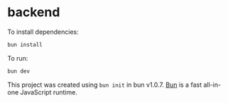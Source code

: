 # backend

To install dependencies:

```bash
bun install
```

To run:

```bash
bun dev
```

This project was created using `bun init` in bun v1.0.7. [Bun](https://bun.sh) is a fast all-in-one JavaScript runtime.
